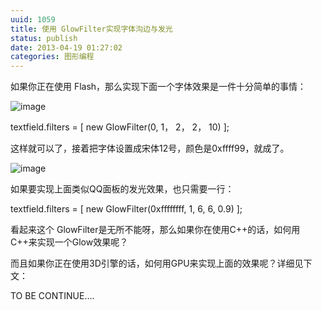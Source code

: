 ```yaml
---
uuid: 1059
title: 使用 GlowFilter实现字体沟边与发光
status: publish
date: 2013-04-19 01:27:02
categories: 图形编程
---
```

如果你正在使用 Flash，那么实现下面一个字体效果是一件十分简单的事情：

![image](https://skywind3000.github.io/images/blog/wp-content/2013/04/image_thumb.png)

textfield.filters = [ new GlowFilter(0, 1， 2， 2， 10) ];

这样就可以了，接着把字体设置成宋体12号，颜色是0xffff99，就成了。

![image](https://skywind3000.github.io/images/blog/wp-content/2013/04/image_thumb1.png)

如果要实现上面类似QQ面板的发光效果，也只需要一行：

textfield.filters = [ new GlowFilter(0xffffffff, 1, 6, 6, 0.9) ];

看起来这个 GlowFilter是无所不能呀，那么如果你在使用C++的话，如何用C++来实现一个Glow效果呢？

而且如果你正在使用3D引擎的话，如何用GPU来实现上面的效果呢？详细见下文：

TO BE CONTINUE….

